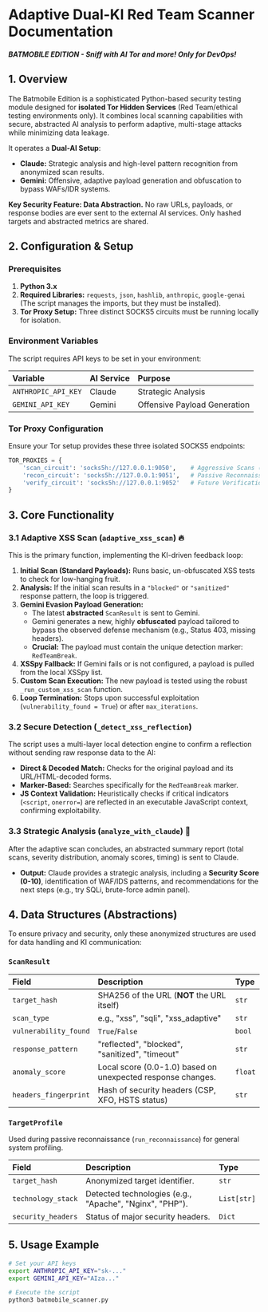 #  Adaptive Dual-KI Red Team Scanner Documentation
##### BATMOBILE EDITION - Sniff with AI Tor and more! Only for DevOps! 


## 1. Overview

The Batmobile Edition is a sophisticated Python-based security testing module designed for **isolated Tor Hidden Services** (Red Team/ethical testing environments only). It combines local scanning capabilities with secure, abstracted AI analysis to perform adaptive, multi-stage attacks while minimizing data leakage.

It operates a **Dual-AI Setup**:
* **Claude:** Strategic analysis and high-level pattern recognition from anonymized scan results.
* **Gemini:** Offensive, adaptive payload generation and obfuscation to bypass WAFs/IDR systems.

**Key Security Feature: Data Abstraction.** No raw URLs, payloads, or response bodies are ever sent to the external AI services. Only hashed targets and abstracted metrics are shared.

## 2. Configuration & Setup

### Prerequisites

1.  **Python 3.x**
2.  **Required Libraries:** `requests`, `json`, `hashlib`, `anthropic`, `google-genai` (The script manages the imports, but they must be installed).
3.  **Tor Proxy Setup:** Three distinct SOCKS5 circuits must be running locally for isolation.

### Environment Variables

The script requires API keys to be set in your environment:

| Variable | AI Service | Purpose |
| :--- | :--- | :--- |
| `ANTHROPIC_API_KEY` | Claude | Strategic Analysis |
| `GEMINI_API_KEY` | Gemini | Offensive Payload Generation |

### Tor Proxy Configuration

Ensure your Tor setup provides these three isolated SOCKS5 endpoints:

```python
TOR_PROXIES = {
    'scan_circuit': 'socks5h://127.0.0.1:9050',    # Aggressive Scans (XSS, SQLi)
    'recon_circuit': 'socks5h://127.0.0.1:9051',   # Passive Reconnaissance
    'verify_circuit': 'socks5h://127.0.0.1:9052'   # Future Verification/Slow Scans
}
````

## 3\. Core Functionality

### 3.1 Adaptive XSS Scan (`adaptive_xss_scan`) 🔥

This is the primary function, implementing the KI-driven feedback loop:

1.  **Initial Scan (Standard Payloads):** Runs basic, un-obfuscated XSS tests to check for low-hanging fruit.
2.  **Analysis:** If the initial scan results in a `"blocked"` or `"sanitized"` response pattern, the loop is triggered.
3.  **Gemini Evasion Payload Generation:**
      * The latest **abstracted** `ScanResult` is sent to Gemini.
      * Gemini generates a new, highly **obfuscated** payload tailored to bypass the observed defense mechanism (e.g., Status 403, missing headers).
      * **Crucial:** The payload must contain the unique detection marker: `RedTeamBreak`.
4.  **XSSpy Fallback:** If Gemini fails or is not configured, a payload is pulled from the local XSSpy list.
5.  **Custom Scan Execution:** The new payload is tested using the robust `_run_custom_xss_scan` function.
6.  **Loop Termination:** Stops upon successful exploitation (`vulnerability_found = True`) or after `max_iterations`.

### 3.2 Secure Detection (`_detect_xss_reflection`)

The script uses a multi-layer local detection engine to confirm a reflection without sending raw response data to the AI:

  * **Direct & Decoded Match:** Checks for the original payload and its URL/HTML-decoded forms.
  * **Marker-Based:** Searches specifically for the `RedTeamBreak` marker.
  * **JS Context Validation:** Heuristically checks if critical indicators (`<script`, `onerror=`) are reflected in an executable JavaScript context, confirming exploitability.

### 3.3 Strategic Analysis (`analyze_with_claude`) 🤖

After the adaptive scan concludes, an abstracted summary report (total scans, severity distribution, anomaly scores, timing) is sent to Claude.

  * **Output:** Claude provides a strategic analysis, including a **Security Score (0-10)**, identification of WAF/IDS patterns, and recommendations for the next steps (e.g., try SQLi, brute-force admin panel).

## 4\. Data Structures (Abstractions)

To ensure privacy and security, only these anonymized structures are used for data handling and KI communication:

### `ScanResult`

| Field | Description | Type |
| :--- | :--- | :--- |
| `target_hash` | SHA256 of the URL (**NOT** the URL itself) | `str` |
| `scan_type` | e.g., "xss", "sqli", "xss\_adaptive" | `str` |
| `vulnerability_found` | `True`/`False` | `bool` |
| `response_pattern` | "reflected", "blocked", "sanitized", "timeout" | `str` |
| `anomaly_score` | Local score (0.0-1.0) based on unexpected response changes. | `float` |
| `headers_fingerprint` | Hash of security headers (CSP, XFO, HSTS status) | `str` |

### `TargetProfile`

Used during passive reconnaissance (`run_reconnaissance`) for general system profiling.

| Field | Description | Type |
| :--- | :--- | :--- |
| `target_hash` | Anonymized target identifier. | `str` |
| `technology_stack` | Detected technologies (e.g., "Apache", "Nginx", "PHP"). | `List[str]` |
| `security_headers` | Status of major security headers. | `Dict` |

## 5\. Usage Example

```bash
# Set your API keys
export ANTHROPIC_API_KEY="sk-..."
export GEMINI_API_KEY="AIza..."

# Execute the script
python3 batmobile_scanner.py
```

